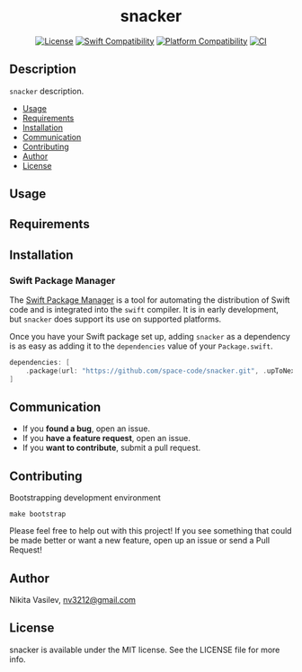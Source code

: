 <h1 align="center" style="margin-top: 0px;">snacker</h1>

<p align="center">
<a href="https://github.com/space-code/snacker/blob/main/LICENSE"><img alt="License" src="https://img.shields.io/github/license/space-code/snacker?style=flat"></a> 
<a href="https://swiftpackageindex.com/space-code/snacker"><img alt="Swift Compatibility" src="https://img.shields.io/endpoint?url=https%3A%2F%2Fswiftpackageindex.com%2Fapi%2Fpackages%2Fspace-code%2Fsnacker%2Fbadge%3Ftype%3Dswift-versions"/></a> 
<a href="https://swiftpackageindex.com/space-code/snacker"><img alt="Platform Compatibility" src="https://img.shields.io/endpoint?url=https%3A%2F%2Fswiftpackageindex.com%2Fapi%2Fpackages%2Fspace-code%2Fsnacker%2Fbadge%3Ftype%3Dplatforms"/></a> 
<a href="https://github.com/space-code/snacker"><img alt="CI" src="https://github.com/space-code/snacker/actions/workflows/ci.yml/badge.svg?branch=main"></a>

## Description
`snacker` description.

- [Usage](#usage)
- [Requirements](#requirements)
- [Installation](#installation)
- [Communication](#communication)
- [Contributing](#contributing)
- [Author](#author)
- [License](#license)

## Usage

## Requirements

## Installation
### Swift Package Manager

The [Swift Package Manager](https://swift.org/package-manager/) is a tool for automating the distribution of Swift code and is integrated into the `swift` compiler. It is in early development, but `snacker` does support its use on supported platforms.

Once you have your Swift package set up, adding `snacker` as a dependency is as easy as adding it to the `dependencies` value of your `Package.swift`.

```swift
dependencies: [
    .package(url: "https://github.com/space-code/snacker.git", .upToNextMajor(from: "1.0.0"))
]
```

## Communication
- If you **found a bug**, open an issue.
- If you **have a feature request**, open an issue.
- If you **want to contribute**, submit a pull request.

## Contributing
Bootstrapping development environment

```
make bootstrap
```

Please feel free to help out with this project! If you see something that could be made better or want a new feature, open up an issue or send a Pull Request!

## Author
Nikita Vasilev, nv3212@gmail.com

## License
snacker is available under the MIT license. See the LICENSE file for more info.